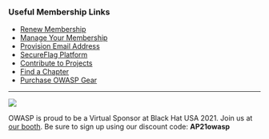 ### Useful Membership Links
* [Renew Membership](https://owasp.org/membership/)
* [Manage Your Membership](https://owasp.org/manage-membership/)
* [Provision Email Address](https://owasp.org/manage-membership/)
* [SecureFlag Platform](https://www.secureflag.com/owasp.html)
* [Contribute to Projects](https://owasp.org/projects/)
* [Find a Chapter](https://owasp.org/chapters/)
* [Purchase OWASP Gear](https://owasp.org/store/)

<hr>

<a href="https://www.blackhat.com/us-21/" style="margin-right: 16px;"><img src="https://owasp.org/assets/images/join_us_blackhat.png"/></a><br>

OWASP is proud to be a Virtual Sponsor at Black Hat USA 2021. Join us at <a href="https://app.swapcard.com/event/black-hat-usa-2021/exhibitor/RXhoaWJpdG9yXzQ3NzAwMw%3D%3D">our booth</a>. Be sure to sign up using our discount code: **AP21owasp**
